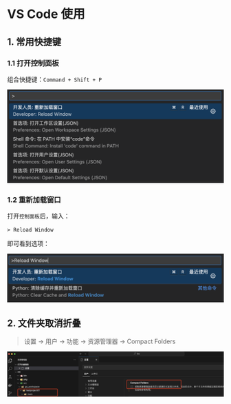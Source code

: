 # VS Code 使用

## 1. 常用快捷键

### 1.1 打开控制面板

组合快捷键：`Command + Shift + P`

![001_打开控制面板](./images/001_打开控制面板.png)

### 1.2 重新加载窗口

打开`控制面板`后，输入：

```
> Reload Window
```

即可看到选项：

![002_重新加载窗口](./images/002_重新加载窗口.png)

## 2. 文件夹取消折叠

> 设置 -> 用户 -> 功能 -> 资源管理器 -> Compact Folders

![003_设置文件夹取消折叠.png](./images/003_设置文件夹取消折叠.png)
